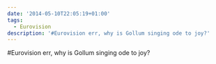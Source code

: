 ```yaml
---
date: '2014-05-10T22:05:19+01:00'
tags:
  - Eurovision
description: '#Eurovision err, why is Gollum singing ode to joy?'
---
```

#Eurovision err, why is Gollum singing ode to joy?
